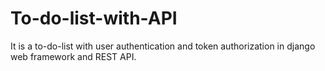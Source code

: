 # To-do-list-with-API
It is a to-do-list with user authentication and token authorization in django web framework and REST API.

